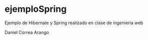 # ejemploSpring
Ejemplo de Hibernate y Spring realizado en clase de ingenieria web

Daniel Correa Arango
